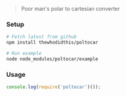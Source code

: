 > Poor man's polar to cartesian converter

### Setup
```sh
# Fetch latest from github
npm install thewhodidthis/poltocar

# Run example
node node_modules/poltocar/example
```

### Usage
```js
console.log(require('poltocar')());
```
